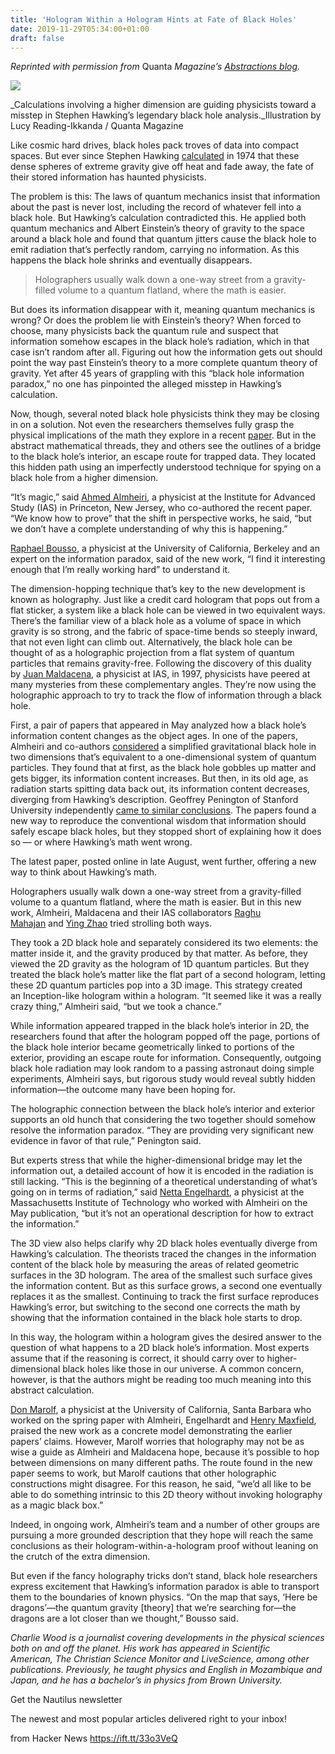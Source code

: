 ```yaml
---
title: 'Hologram Within a Hologram Hints at Fate of Black Holes'
date: 2019-11-29T05:34:00+01:00
draft: false
---
```


_Reprinted with permission from_ Quanta _Magazine’s [Abstractions blog](https://www.quantamagazine.org/hologram-within-a-hologram-hints-at-solution-to-black-hole-information-paradox-20191119/)._

![](http://static.nautil.us/16600_118d579a49f315ad23ee0ef10f564bdc.jpg)

_Calculations involving a higher dimension are guiding physicists toward a misstep in Stephen Hawking’s legendary black hole analysis._Illustration by Lucy Reading-Ikkanda / Quanta Magazine

Like cosmic hard drives, black holes pack troves of data into compact spaces. But ever since Stephen Hawking [calculated](https://www.nature.com/articles/248030a0) in 1974 that these dense spheres of extreme gravity give off heat and fade away, the fate of their stored information has haunted physicists.

The problem is this: The laws of quantum mechanics insist that information about the past is never lost, including the record of whatever fell into a black hole. But Hawking’s calculation contradicted this. He applied both quantum mechanics and Albert Einstein’s theory of gravity to the space around a black hole and found that quantum jitters cause the black hole to emit radiation that’s perfectly random, carrying no information. As this happens the black hole shrinks and eventually disappears.

> Holographers usually walk down a one-way street from a gravity-filled volume to a quantum flatland, where the math is easier.

But does its information disappear with it, meaning quantum mechanics is wrong? Or does the problem lie with Einstein’s theory? When forced to choose, many physicists back the quantum rule and suspect that information somehow escapes in the black hole’s radiation, which in that case isn’t random after all. Figuring out how the information gets out should point the way past Einstein’s theory to a more complete quantum theory of gravity. Yet after 45 years of grappling with this “black hole information paradox,” no one has pinpointed the alleged misstep in Hawking’s calculation.  

Now, though, several noted black hole physicists think they may be closing in on a solution. Not even the researchers themselves fully grasp the physical implications of the math they explore in a recent [paper](https://arxiv.org/abs/1908.10996). But in the abstract mathematical threads, they and others see the outlines of a bridge to the black hole’s interior, an escape route for trapped data. They located this hidden path using an imperfectly understood technique for spying on a black hole from a higher dimension.

“It’s magic,” said [Ahmed Almheiri](https://www.ias.edu/scholars/ahmed-almheiri), a physicist at the Institute for Advanced Study (IAS) in Princeton, New Jersey, who co-authored the recent paper. “We know how to prove” that the shift in perspective works, he said, “but we don’t have a complete understanding of why this is happening.”

[Raphael Bousso](https://physics.berkeley.edu/people/faculty/raphael-bousso), a physicist at the University of California, Berkeley and an expert on the information paradox, said of the new work, “I find it interesting enough that I’m really working hard” to understand it.

The dimension-hopping technique that’s key to the new development is known as holography. Just like a credit card hologram that pops out from a flat sticker, a system like a black hole can be viewed in two equivalent ways. There’s the familiar view of a black hole as a volume of space in which gravity is so strong, and the fabric of space-time bends so steeply inward, that not even light can climb out. Alternatively, the black hole can be thought of as a holographic projection from a flat system of quantum particles that remains gravity-free. Following the discovery of this duality by [Juan Maldacena](https://www.ias.edu/scholars/maldacena), a physicist at IAS, in 1997, physicists have peered at many mysteries from these complementary angles. They’re now using the holographic approach to try to track the flow of information through a black hole.  

First, a pair of papers that appeared in May analyzed how a black hole’s information content changes as the object ages. In one of the papers, Almheiri and co-authors [considered](https://arxiv.org/abs/1905.08762) a simplified gravitational black hole in two dimensions that’s equivalent to a one-dimensional system of quantum particles. They found that at first, as the black hole gobbles up matter and gets bigger, its information content increases. But then, in its old age, as radiation starts spitting data back out, its information content decreases, diverging from Hawking’s description. Geoffrey Penington of Stanford University independently [came to similar conclusions](https://arxiv.org/abs/1905.08255). The papers found a new way to reproduce the conventional wisdom that information should safely escape black holes, but they stopped short of explaining how it does so — or where Hawking’s math went wrong.

The latest paper, posted online in late August, went further, offering a new way to think about Hawking’s math.

Holographers usually walk down a one-way street from a gravity-filled volume to a quantum flatland, where the math is easier. But in this new work, Almheiri, Maldacena and their IAS collaborators [Raghu Mahajan](https://www.ias.edu/scholars/raghu-mahajan) and [Ying Zhao](https://www.ias.edu/scholars/ying-zhao) tried strolling both ways.

They took a 2D black hole and separately considered its two elements: the matter inside it, and the gravity produced by that matter. As before, they viewed the 2D gravity as the hologram of 1D quantum particles. But they treated the black hole’s matter like the flat part of a second hologram, letting these 2D quantum particles pop into a 3D image. This strategy created an Inception-like hologram within a hologram. “It seemed like it was a really crazy thing,” Almheiri said, “but we took a chance.”

While information appeared trapped in the black hole’s interior in 2D, the researchers found that after the hologram popped off the page, portions of the black hole interior became geometrically linked to portions of the exterior, providing an escape route for information. Consequently, outgoing black hole radiation may look random to a passing astronaut doing simple experiments, Almheiri says, but rigorous study would reveal subtly hidden information—the outcome many have been hoping for.

The holographic connection between the black hole’s interior and exterior supports an old hunch that considering the two together should somehow resolve the information paradox. “They are providing very significant new evidence in favor of that rule,” Penington said.  

But experts stress that while the higher-dimensional bridge may let the information out, a detailed account of how it is encoded in the radiation is still lacking. “This is the beginning of a theoretical understanding of what’s going on in terms of radiation,” said [Netta Engelhardt](https://web.mit.edu/physics/people/faculty/engelhardt_netta.html), a physicist at the Massachusetts Institute of Technology who worked with Almheiri on the May publication, “but it’s not an operational description for how to extract the information.”

The 3D view also helps clarify why 2D black holes eventually diverge from Hawking’s calculation. The theorists traced the changes in the information content of the black hole by measuring the areas of related geometric surfaces in the 3D hologram. The area of the smallest such surface gives the information content. But as this surface grows, a second one eventually replaces it as the smallest. Continuing to track the first surface reproduces Hawking’s error, but switching to the second one corrects the math by showing that the information contained in the black hole starts to drop.

In this way, the hologram within a hologram gives the desired answer to the question of what happens to a 2D black hole’s information. Most experts assume that if the reasoning is correct, it should carry over to higher-dimensional black holes like those in our universe. A common concern, however, is that the authors might be reading too much meaning into this abstract calculation.

[Don Marolf](http://web.physics.ucsb.edu/~marolf/), a physicist at the University of California, Santa Barbara who worked on the spring paper with Almheiri, Engelhardt and [Henry Maxfield](https://www.physics.ucsb.edu/people/henry-maxfield), praised the new work as a concrete model demonstrating the earlier papers’ claims. However, Marolf worries that holography may not be as wise a guide as Almheiri and Maldacena hope, because it’s possible to hop between dimensions on many different paths. The route found in the new paper seems to work, but Marolf cautions that other holographic constructions might disagree. For this reason, he said, “we’d all like to be able to do something intrinsic to this 2D theory without invoking holography as a magic black box.”  

Indeed, in ongoing work, Almheiri’s team and a number of other groups are pursuing a more grounded description that they hope will reach the same conclusions as their hologram-within-a-hologram proof without leaning on the crutch of the extra dimension.

But even if the fancy holography tricks don’t stand, black hole researchers express excitement that Hawking’s information paradox is able to transport them to the boundaries of known physics. “On the map that says, ‘Here be dragons’—the quantum gravity \[theory\] that we’re searching for—the dragons are a lot closer than we thought,” Bousso said.

_Charlie Wood is a journalist covering developments in the physical sciences both on and off the planet. His work has appeared in _Scientific American_, _The Christian Science Monitor_ and _LiveScience_, among other publications. Previously, he taught physics and English in Mozambique and Japan, and he has a bachelor’s in physics from Brown University._  

Get the Nautilus newsletter

The newest and most popular articles delivered right to your inbox!

  
  
from Hacker News https://ift.tt/33o3VeQ